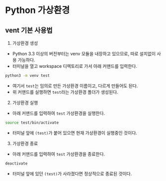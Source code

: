 # Python 가상환경
## vent 기본 사용법
1. 가상환경 생성
- Python 3.3 이상의 버전부터는 venv 모듈을 내장하고 있으므로, 따로 설치없이 사용 가능하다.
- 터미널을 열고 workspace 디렉토리로 가서 아래 커맨드를 입력한다.
```bash
python3 -m venv test
```
- 여기서 `test`는 임의로 만든 가상환경 이름이고, 다르게 만들어도 된다.
- 위 커맨드를 실행하면 `test`라는 가상환경 폴더가 생성된다.
2. 가상환경 실행
- 아래 커맨드를 입력하여 `test` 가상환경을 실행한다.
```bash
source test/bin/activate
```
- 터미널 앞에 `(test)`가 붙어 있으면 현재 가상환경이 실행중인 것이다.
3. 가상환경 종료
- 아래 커맨드를 입력하여 `test` 가상환경을 종료한다.
```bash
deactivate
```
- 터미널 앞에 있던 `(test)`가 사라졌다면 정상적으로 종료된 것이다.